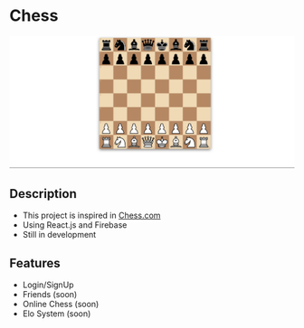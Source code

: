 # Chess
<img src="/public/chess.png" alt="Chess" />

## Description

- This project is inspired in [Chess.com](https://www.chess.com/)
- Using React.js and Firebase
- Still in development

## Features

- Login/SignUp
- Friends (soon)
- Online Chess (soon)
- Elo System (soon)
